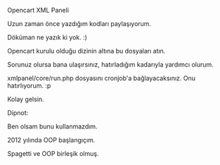 Opencart XML Paneli


Uzun zaman önce yazdığım kodları paylaşıyorum.


Döküman ne yazık ki yok. :)

Opencart kurulu olduğu dizinin altına bu dosyaları atın.

Sorunuz olursa bana ulaşırsınız, hatırladığım kadarıyla yardımcı olurum.

xmlpanel/core/run.php dosyasını cronjob'a bağlayacaksınız. Onu hatırlıyorum. :p


Kolay gelsin.

Dipnot:

Ben olsam bunu kullanmazdım.

2012 yılında OOP başlangıçım.

Spagetti ve OOP birleşik olmuş.
